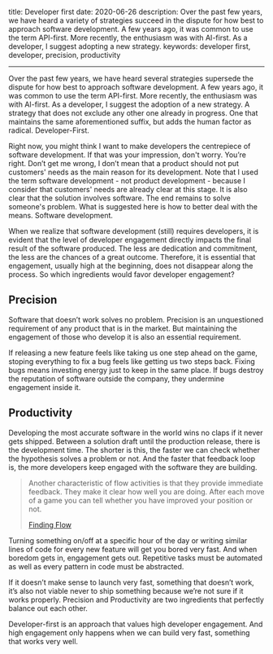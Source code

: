 title: Developer first
date: 2020-06-26
description: Over the past few years, we have heard a variety of strategies succeed in the dispute for how best to approach software development. A few years ago, it was common to use the term API-first. More recently, the enthusiasm was with AI-first. As a developer, I suggest adopting a new strategy.
keywords: developer first, developer, precision, productivity

---

Over the past few years, we have heard several strategies supersede the dispute for how best to approach software development. A few years ago, it was common to use the term API-first. More recently, the enthusiasm was with AI-first. As a developer, I suggest the adoption of a new strategy. A strategy that does not exclude any other one already in progress. One that maintains the same aforementioned suffix, but adds the human factor as radical. Developer-First.

Right now, you might think I want to make developers the centrepiece of software development. If that was your impression, don't worry. You’re right. Don’t get me wrong, I don’t mean that a product should not put customers' needs as the main reason for its development. Note that I used the term software development - not product development - because I consider that customers' needs are already clear at this stage. It is also clear that the solution involves software. The end remains to solve someone's problem. What is suggested here is how to better deal with the means. Software development.

When we realize that software development (still) requires developers, it is evident that the level of developer engagement directly impacts the final result of the software produced. The less are dedication and commitment, the less are the chances of a great outcome. Therefore, it is essential that engagement, usually high at the beginning, does not disappear along the process. So which ingredients would favor developer engagement?

## Precision

Software that doesn’t work solves no problem. Precision is an unquestioned requirement of any product that is in the market. But maintaining the engagement of those who develop it is also an essential requirement.

If releasing a new feature feels like taking us one step ahead on the game, stoping everything to fix a bug feels like getting us two steps back. Fixing bugs means investing energy just to keep in the same place. If bugs destroy the reputation of software outside the company, they undermine engagement inside it.

## Productivity

Developing the most accurate software in the world wins no claps if it never gets shipped. Between a solution draft until the production release, there is the development time. The shorter is this, the faster we can check whether the hypothesis solves a problem or not. And the faster that feedback loop is, the more developers keep engaged with the software they are building.

> Another characteristic of flow activities is that they provide immediate feedback. They make it clear how well you are doing. After each move of a game you can tell whether you have improved your position or not.
>
> [Finding Flow](https://www.thriftbooks.com/w/finding-flow-the-psychology-of-engagement-with-everyday-life-masterminds-series_mihaly-csikszentmihalyi/253384/#isbn=0465045138&idiq=1009114)

Turning something on/off at a specific hour of the day or writing similar lines of code for every new feature will get you bored very fast. And when boredom gets in, engagement gets out. Repetitive tasks must be automated as well as every pattern in code must be abstracted.

If it doesn’t make sense to launch very fast, something that doesn’t work, it’s also not viable never to ship something because we’re not sure if it works properly. Precision and Productivity are two ingredients that perfectly balance out each other.

Developer-first is an approach that values high developer engagement. And high engagement only happens when we can build very fast, something that works very well.
